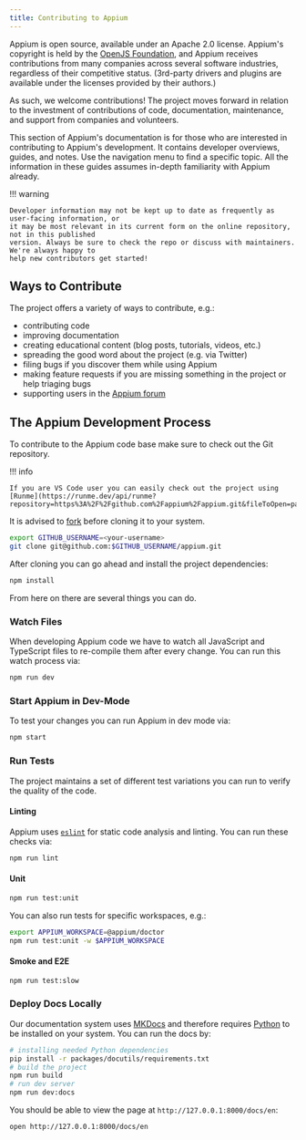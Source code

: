 ```yaml
---
title: Contributing to Appium
---
```


Appium is open source, available under an Apache 2.0 license. Appium's copyright is held by the
[OpenJS Foundation](https://openjsf.org), and Appium receives contributions from many companies
across several software industries, regardless of their competitive status. (3rd-party drivers and
plugins are available under the licenses provided by their authors.)

As such, we welcome contributions! The project moves forward in relation to the investment of
contributions of code, documentation, maintenance, and support from companies and volunteers.

This section of Appium's documentation is for those who are interested in contributing to Appium's
development. It contains developer overviews, guides, and notes. Use the navigation menu to find
a specific topic. All the information in these guides assumes in-depth familiarity with Appium
already.

!!! warning

    Developer information may not be kept up to date as frequently as user-facing information, or
    it may be most relevant in its current form on the online repository, not in this published
    version. Always be sure to check the repo or discuss with maintainers. We're always happy to
    help new contributors get started!

## Ways to Contribute

The project offers a variety of ways to contribute, e.g.:

- contributing code
- improving documentation
- creating educational content (blog posts, tutorials, videos, etc.)
- spreading the good word about the project (e.g. via Twitter)
- filing bugs if you discover them while using Appium
- making feature requests if you are missing something in the project or help triaging bugs
- supporting users in the [Appium forum](https://discuss.appium.io/)

## The Appium Development Process

To contribute to the Appium code base make sure to check out the Git repository.

!!! info

    If you are VS Code user you can easily check out the project using [Runme](https://runme.dev/api/runme?repository=https%3A%2F%2Fgithub.com%2Fappium%2Fappium.git&fileToOpen=packages%2Fappium%2Fdocs%2Fen%2Fcontributing%2Findex.md).

It is advised to [fork](https://github.com/appium/appium/fork) before cloning it to your system.

```sh
export GITHUB_USERNAME=<your-username>
git clone git@github.com:$GITHUB_USERNAME/appium.git
```

After cloning you can go ahead and install the project dependencies:

```sh
npm install
```

From here on there are several things you can do.

### Watch Files

When developing Appium code we have to watch all JavaScript and TypeScript files to re-compile them after every change. You can run this watch process via:

```sh
npm run dev
```

### Start Appium in Dev-Mode

To test your changes you can run Appium in dev mode via:

```sh
npm start
```

### Run Tests

The project maintains a set of different test variations you can run to verify the quality of the code.

#### Linting

Appium uses [`eslint`](https://eslint.org/) for static code analysis and linting. You can run these checks via:

```sh
npm run lint
```

#### Unit

```sh
npm run test:unit
```

You can also run tests for specific workspaces, e.g.:

```sh
export APPIUM_WORKSPACE=@appium/doctor
npm run test:unit -w $APPIUM_WORKSPACE
```

#### Smoke and E2E

```sh 
npm run test:slow
```

### Deploy Docs Locally

Our documentation system uses [MKDocs](https://www.mkdocs.org/) and therefore requires [Python](https://www.python.org/) to be installed on your system. You can run the docs by:

```sh
# installing needed Python dependencies
pip install -r packages/docutils/requirements.txt
# build the project
npm run build
# run dev server
npm run dev:docs
```

You should be able to view the page at `http://127.0.0.1:8000/docs/en`:

```sh
open http://127.0.0.1:8000/docs/en
```
